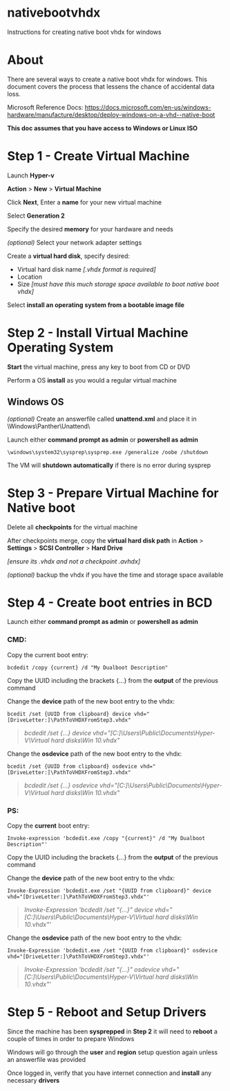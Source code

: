 # nativebootvhdx
Instructions for creating native boot vhdx for windows

# About 

There are several ways to create a native boot vhdx for windows. This document covers the process that lessens the chance of accidental data loss.

Microsoft Reference Docs: https://docs.microsoft.com/en-us/windows-hardware/manufacture/desktop/deploy-windows-on-a-vhd--native-boot 

**This doc assumes that you have access to Windows or Linux ISO**

# Step 1 - Create Virtual Machine

Launch **Hyper-v**

**Action** > **New** > **Virtual Machine**

Click **Next**, Enter a **name** for your new virtual machine

Select **Generation 2**

Specify the desired **memory** for your hardware and needs

_(optional)_ Select your network adapter settings

Create a **virtual hard disk**, specify desired:
* Virtual hard disk name _[.vhdx format is required]_
* Location
* Size _[must have this much storage space available to boot native boot vhdx]_

Select **install an operating system from a bootable image file**

# Step 2 - Install Virtual Machine Operating System

**Start** the virtual machine, press any key to boot from CD or DVD

Perform a OS **install** as you would a regular virtual machine

## Windows OS

_(optional)_ Create an answerfile called **unattend.xml** and place it in \Windows\Panther\Unattend\

Launch either **command prompt as admin** or **powershell as admin**
 
`\windows\system32\sysprep\sysprep.exe /generalize /oobe /shutdown`

The VM will **shutdown automatically** if there is no error during sysprep

# Step 3 - Prepare Virtual Machine for Native boot

Delete all **checkpoints** for the virtual machine

After checkpoints merge, copy the **virtual hard disk path** in **Action** > **Settings** > **SCSI Controller** > **Hard Drive**

_[ensure its .vhdx and not a checkpoint .avhdx]_



_(optional)_ backup the vhdx if you have the time and storage space available


# Step 4 - Create boot entries in BCD
Launch either **command prompt as admin** or **powershell as admin**

### CMD: 
Copy the current boot entry:

`bcdedit /copy {current} /d "My Dualboot Description"`

Copy the UUID including the brackets {...} from the **output** of the previous command


Change the **device** path of the new boot entry to the vhdx:

`bcedit /set {UUID from clipboard} device vhd="[DriveLetter:]\PathToVHDXFromStep3.vhdx"`

> _bcdedit /set {...} device vhd="[C:]\Users\Public\Documents\Hyper-V\Virtual hard disks\Win 10.vhdx"_


Change the **osdevice** path of the new boot entry to the vhdx:

`bcedit /set {UUID from clipboard} osdevice vhd="[DriveLetter:]\PathToVHDXFromStep3.vhdx"`

> _bcdedit /set {...} osdevice vhd="[C:]\Users\Public\Documents\Hyper-V\Virtual hard disks\Win 10.vhdx"_

### PS:
Copy the **current** boot entry:

`Invoke-expression 'bcdedit.exe /copy "{current}" /d "My Dualboot Description"'`

Copy the UUID including the brackets {...} from the **output** of the previous command


Change the **device** path of the new boot entry to the vhdx:

`Invoke-Expression 'bcdedit.exe /set "{UUID from clipboard}" device vhd="[DriveLetter:]\PathToVHDXFromStep3.vhdx"'`

> _Invoke-Expression 'bcdedit /set "{...}" device vhd="[C:]\Users\Public\Documents\Hyper-V\Virtual hard disks\Win 10.vhdx"'_


Change the **osdevice** path of the new boot entry to the vhdx:

`Invoke-Expression 'bcdedit.exe /set "{UUID from clipboard}" osdevice vhd="[DriveLetter:]\PathToVHDXFromStep3.vhdx"'`

> _Invoke-Expression 'bcdedit /set "{...}" osdevice vhd="[C:]\Users\Public\Documents\Hyper-V\Virtual hard disks\Win 10.vhdx"'_
# Step 5 - Reboot and Setup Drivers

Since the machine has been **sysprepped** in **Step 2** it will need to **reboot** a couple of times in order to prepare Windows

Windows will go through the **user** and **region** setup question again unless an answerfile was provided

Once logged in, verify that you have internet connection and **install** any necessary **drivers**




